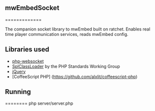 ## mwEmbedSocket
=============

The companion socket library to mwEmbed built on ratchet. Enables real time player communication services, reads mwEmbed config. 

## Libraries used
- [php-websocket](https://github.com/lemmingzshadow/php-websocket)
- [SplClassLoader](http://gist.github.com/221634) by the PHP Standards Working Group
- [jQuery](http://jquery.com/)
- [CoffeeScript PHP] (https://github.com/alxlit/coffeescript-php)

## Running
========
php server/server.php